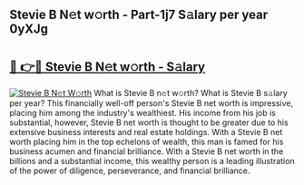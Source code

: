 ## Stevie B N𝚎t w𝚘rth - Part-1j7 S𝚊lary per year 0yXJg

# <h2><a href="http://gc2krqx.nevu.top/?p=Stevie+B">🔗 👉🔴 Stevie B N𝚎t w𝚘rth - S𝚊lary</a></h2>

[![Stevie B N𝚎t W𝚘rth](https://i.imgur.com/Oavwk0R.jpeg)](http://gc2krqx.nevu.top/?p=Stevie+B)
What is Stevie B n𝚎t w𝚘rth? What is Stevie B s𝚊lary per year?
This financially well-off person's Stevie B net worth is impressive, placing him among the industry's wealthiest. His income from his job is substantial, however, Stevie B net worth is thought to be greater due to his extensive business interests and real estate holdings. With a Stevie B net worth placing him in the top echelons of wealth, this man is famed for his business acumen and financial brilliance. With a Stevie B net worth in the billions and a substantial income, this wealthy person is a leading illustration of the power of diligence, perseverance, and financial brilliance.

